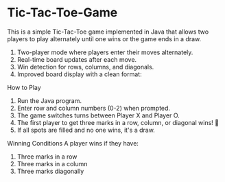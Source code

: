 # Tic-Tac-Toe-Game
This is a simple Tic-Tac-Toe game implemented in Java that allows two players to play alternately until one wins or the game ends in a draw.

1. Two-player mode where players enter their moves alternately.
2. Real-time board updates after each move.
3. Win detection for rows, columns, and diagonals.
4. Improved board display with a clean format:

How to Play
1. Run the Java program.
2. Enter row and column numbers (0-2) when prompted.
3. The game switches turns between Player X and Player O.
4. The first player to get three marks in a row, column, or diagonal wins! 🎉
5. If all spots are filled and no one wins, it's a draw.

Winning Conditions
A player wins if they have:
1. Three marks in a row
2. Three marks in a column
3. Three marks diagonally
